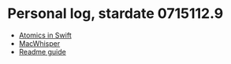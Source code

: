 # Personal log, stardate 0715112.9
- [Atomics in Swift](https://medium.com/macoclock/multi-threading-and-race-conditions-in-swift-13f3c8eb25c4)
- [MacWhisper](https://goodsnooze.gumroad.com/l/macwhisper)
- [Readme guide](https://dev.to/scottydocs/how-to-write-a-kickass-readme-5af9)
